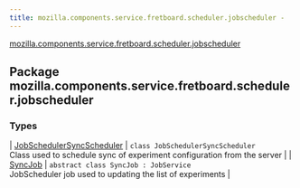 ```yaml
---
title: mozilla.components.service.fretboard.scheduler.jobscheduler - 
---
```


[mozilla.components.service.fretboard.scheduler.jobscheduler](./index.html)

## Package mozilla.components.service.fretboard.scheduler.jobscheduler

### Types

| [JobSchedulerSyncScheduler](-job-scheduler-sync-scheduler/index.html) | `class JobSchedulerSyncScheduler`<br>Class used to schedule sync of experiment configuration from the server |
| [SyncJob](-sync-job/index.html) | `abstract class SyncJob : JobService`<br>JobScheduler job used to updating the list of experiments |

